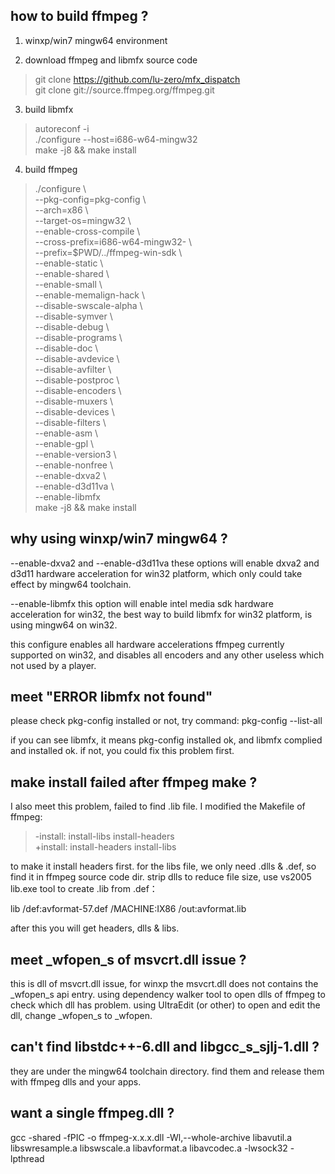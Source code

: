 how to build ffmpeg ?
---------------------

1. winxp/win7 mingw64 environment  

2. download ffmpeg and libmfx source code  
> git clone https://github.com/lu-zero/mfx_dispatch  
> git clone git://source.ffmpeg.org/ffmpeg.git  

3. build libmfx  
> autoreconf -i  
> ./configure --host=i686-w64-mingw32  
> make -j8 && make install  

4. build ffmpeg  
> ./configure \  
> --pkg-config=pkg-config \  
> --arch=x86 \  
> --target-os=mingw32 \  
> --enable-cross-compile \  
> --cross-prefix=i686-w64-mingw32- \  
> --prefix=$PWD/../ffmpeg-win-sdk \  
> --enable-static \  
> --enable-shared \  
> --enable-small \  
> --enable-memalign-hack \  
> --disable-swscale-alpha \  
> --disable-symver \  
> --disable-debug \  
> --disable-programs \  
> --disable-doc \  
> --disable-avdevice \  
> --disable-avfilter \  
> --disable-postproc \  
> --disable-encoders \  
> --disable-muxers   \  
> --disable-devices  \  
> --disable-filters  \  
> --enable-asm \  
> --enable-gpl \  
> --enable-version3 \  
> --enable-nonfree \  
> --enable-dxva2 \  
> --enable-d3d11va \  
> --enable-libmfx  
> make -j8 && make install  


why using winxp/win7 mingw64 ?
------------------------------

--enable-dxva2 and --enable-d3d11va these options will enable dxva2 and d3d11 hardware acceleration for win32 platform, which only could take effect by mingw64 toolchain.

--enable-libmfx this option will enable intel media sdk hardware acceleration for win32, the best way to build libmfx for win32 platform, is using mingw64 on win32.

this configure enables all hardware accelerations ffmpeg currently supported on win32, and disables all encoders and any other useless which not used by a player.


meet "ERROR libmfx not found"
-----------------------------

please check pkg-config installed or not, try command:
pkg-config --list-all

if you can see libmfx, it means pkg-config installed ok, and libmfx complied and installed ok. if not, you could fix this problem first.


make install failed after ffmpeg make ?
---------------------------------------

I also meet this problem, failed to find .lib file. I modified the Makefile of ffmpeg:

> -install: install-libs install-headers  
> +install: install-headers install-libs  

to make it install headers first. for the libs file, we only need .dlls & .def, so find it in ffmpeg source code dir. strip dlls to reduce file size, use vs2005 lib.exe tool to create .lib from .def：

lib /def:avformat-57.def  /MACHINE:IX86 /out:avformat.lib  

after this you will get headers, dlls & libs.


meet _wfopen_s of msvcrt.dll issue ?
------------------------------------

this is dll of msvcrt.dll issue, for winxp the msvcrt.dll does not contains the _wfopen_s api entry.
using dependency walker tool to open dlls of ffmpeg to check which dll has problem.
using UltraEdit (or other) to open and edit the dll, change _wfopen_s to _wfopen.


can't find libstdc++-6.dll and libgcc_s_sjlj-1.dll ?
----------------------------------------------------

they are under the mingw64 toolchain directory. find them and release them with ffmpeg dlls and your apps.


want a single ffmpeg.dll ?
--------------------------

gcc -shared -fPIC -o ffmpeg-x.x.x.dll -Wl,--whole-archive libavutil.a libswresample.a libswscale.a libavformat.a libavcodec.a -lwsock32 -lpthread

